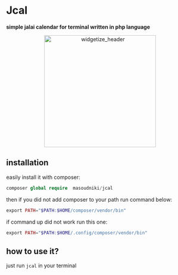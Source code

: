 # Jcal
**simple jalai calendar for terminal written in php language** 
<p align="center">
    <img width="300px" src="https://user-images.githubusercontent.com/25957697/126655631-4cd0f005-f9b1-42c0-9cb7-9bf83c6e3085.png" alt="widgetize_header"></img>
</p>

## installation 
easily install it with composer: 
```php 
composer global require  masoudniki/jcal
```
then if you did not add composer to your path run command below:
```php
export PATH="$PATH:$HOME/composer/vendor/bin"
```
if command up did not work run this one:
```php 
export PATH="$PATH:$HOME/.config/composer/vendor/bin"
```
## how to use it?
just run ```jcal``` in your terminal

